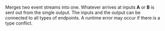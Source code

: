 
[comment]: # (UtilsCanvasModule)
Merges two event streams into one. Whatever arrives at inputs **A** or **B** is sent out from the single output. The inputs and the output can be connected to all types of endpoints. A runtime error may occur if there is a type conflict.